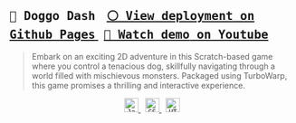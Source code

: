 <h2><samp>🔶  Doggo Dash</samp>&nbsp;&nbsp;&nbsp;
    <a href="https://seylu.github.io/doggo-dash/">
        <kbd><kbd>⚪ View deployment</kbd> on Github Pages</kbd>
    </a>&nbsp;
    <a href="https://youtu.be/kXCYEwcMD8I">
        <kbd><kbd>🔴 Watch demo</kbd> on Youtube</kbd>
    </a>
</h2>
<blockquote>Embark on an exciting 2D adventure in this Scratch-based game where you control a tenacious dog, skillfully navigating through a world filled with mischievous monsters. Packaged using TurboWarp, this game promises a thrilling and interactive experience.</blockquote>

<p align="center">
    <a href="https://www.javascript.com/">
        <code><img height="25" src="https://skillicons.dev/icons?i=js&perline=1&theme=light" title="JavaScript"></code>
    </a>&nbsp;
    <a href="https://www.w3.org/TR/CSS/">
        <code><img height="25" src="https://skillicons.dev/icons?i=css&perline=1&theme=light" title="CSS"></code>
    </a>&nbsp;
    <a href="https://html.spec.whatwg.org/multipage/">
        <code><img height="25" src="https://skillicons.dev/icons?i=html&perline=1&theme=light" title="HTML"></code>
    </a>
</p>

<br>
